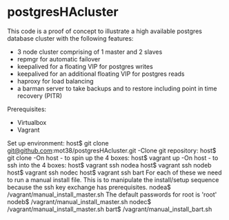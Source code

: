 # postgresHAcluster

This code is a proof of concept to illustrate a high available postgres database cluster with the following features:
- 3 node cluster comprising of 1 master and 2 slaves
- repmgr for automatic failover
- keepalived for a floating VIP for postgres writes
- keepalived for an additional floating VIP for postgres reads
- haproxy for load balancing
- a barman server to take backups and to restore including point in time recovery (PITR)

Prerequisites:
- Virtualbox
- Vagrant

Set up environment:
  host$ git clone git@github.com:mot38/postgresHAcluster.git
-Clone git repository:
  host$ git clone 
-On host - to spin up the 4 boxes:
  host$ vagrant up
-On host - to ssh into the 4 boxes:
  host$ vagrant ssh nodea
  host$ vagrant ssh nodeb
  host$ vagrant ssh nodec
  host$ vagrant ssh bart
For each of these we need to run a manual install file. This is to manipulate the install/setup sequence because the ssh key exchange has prerequisites.
  nodea$ /vagrant/manual_install_master.sh
    The default passwords for root is 'root'
  nodeb$ /vagrant/manual_install_master.sh
  nodec$ /vagrant/manual_install_master.sh
  bart$ /vagrant/manual_install_bart.sh
  

  
